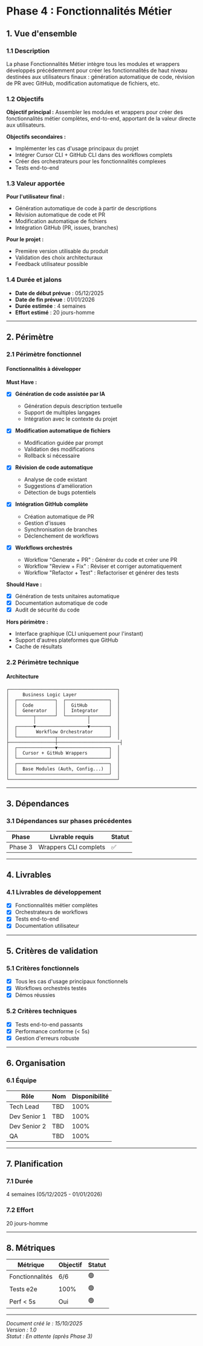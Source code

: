 # Phase 4 : Fonctionnalités Métier

## 1. Vue d'ensemble

### 1.1 Description
La phase Fonctionnalités Métier intègre tous les modules et wrappers développés précédemment pour créer les fonctionnalités de haut niveau destinées aux utilisateurs finaux : génération automatique de code, révision de PR avec GitHub, modification automatique de fichiers, etc.

### 1.2 Objectifs
**Objectif principal :**
Assembler les modules et wrappers pour créer des fonctionnalités métier complètes, end-to-end, apportant de la valeur directe aux utilisateurs.

**Objectifs secondaires :**
- Implémenter les cas d'usage principaux du projet
- Intégrer Cursor CLI + GitHub CLI dans des workflows complets
- Créer des orchestrateurs pour les fonctionnalités complexes
- Tests end-to-end

### 1.3 Valeur apportée
**Pour l'utilisateur final :**
- Génération automatique de code à partir de descriptions
- Révision automatique de code et PR
- Modification automatique de fichiers
- Intégration GitHub (PR, issues, branches)

**Pour le projet :**
- Première version utilisable du produit
- Validation des choix architecturaux
- Feedback utilisateur possible

### 1.4 Durée et jalons
- **Date de début prévue** : 05/12/2025
- **Date de fin prévue** : 01/01/2026
- **Durée estimée** : 4 semaines
- **Effort estimé** : 20 jours-homme

---

## 2. Périmètre

### 2.1 Périmètre fonctionnel

#### Fonctionnalités à développer
**Must Have :**
- [X] **Génération de code assistée par IA**
  - Génération depuis description textuelle
  - Support de multiples langages
  - Intégration avec le contexte du projet

- [X] **Modification automatique de fichiers**
  - Modification guidée par prompt
  - Validation des modifications
  - Rollback si nécessaire

- [X] **Révision de code automatique**
  - Analyse de code existant
  - Suggestions d'amélioration
  - Détection de bugs potentiels

- [X] **Intégration GitHub complète**
  - Création automatique de PR
  - Gestion d'issues
  - Synchronisation de branches
  - Déclenchement de workflows

- [X] **Workflows orchestrés**
  - Workflow "Generate + PR" : Générer du code et créer une PR
  - Workflow "Review + Fix" : Réviser et corriger automatiquement
  - Workflow "Refactor + Test" : Refactoriser et générer des tests

**Should Have :**
- [X] Génération de tests unitaires automatique
- [X] Documentation automatique de code
- [X] Audit de sécurité du code

**Hors périmètre :**
- Interface graphique (CLI uniquement pour l'instant)
- Support d'autres plateformes que GitHub
- Cache de résultats

### 2.2 Périmètre technique

#### Architecture
```
┌────────────────────────────────────────┐
│     Business Logic Layer               │
│  ┌──────────────┐  ┌────────────────┐  │
│  │  Code        │  │  GitHub        │  │
│  │  Generator   │  │  Integrator    │  │
│  └──────┬───────┘  └────────┬───────┘  │
│         │                   │          │
│  ┌──────▼───────────────────▼───────┐  │
│  │       Workflow Orchestrator      │  │
│  └──────────────┬───────────────────┘  │
├─────────────────┼───────────────────────┤
│  ┌──────────────▼───────────────────┐  │
│  │  Cursor + GitHub Wrappers        │  │
│  └──────────────────────────────────┘  │
│  ┌──────────────────────────────────┐  │
│  │  Base Modules (Auth, Config...)  │  │
│  └──────────────────────────────────┘  │
└────────────────────────────────────────┘
```

---

## 3. Dépendances

### 3.1 Dépendances sur phases précédentes
| Phase | Livrable requis | Statut |
|-------|-----------------|--------|
| Phase 3 | Wrappers CLI complets | ✅ |

---

## 4. Livrables

### 4.1 Livrables de développement
- [X] Fonctionnalités métier complètes
- [X] Orchestrateurs de workflows
- [X] Tests end-to-end
- [X] Documentation utilisateur

---

## 5. Critères de validation

### 5.1 Critères fonctionnels
- [X] Tous les cas d'usage principaux fonctionnels
- [X] Workflows orchestrés testés
- [X] Démos réussies

### 5.2 Critères techniques
- [X] Tests end-to-end passants
- [X] Performance conforme (< 5s)
- [X] Gestion d'erreurs robuste

---

## 6. Organisation

### 6.1 Équipe
| Rôle | Nom | Disponibilité |
|------|-----|---------------|
| Tech Lead | TBD | 100% |
| Dev Senior 1 | TBD | 100% |
| Dev Senior 2 | TBD | 100% |
| QA | TBD | 100% |

---

## 7. Planification

### 7.1 Durée
4 semaines (05/12/2025 - 01/01/2026)

### 7.2 Effort
20 jours-homme

---

## 8. Métriques

| Métrique | Objectif | Statut |
|----------|----------|--------|
| Fonctionnalités | 6/6 | 🟢 |
| Tests e2e | 100% | 🟢 |
| Perf < 5s | Oui | 🟢 |

---

*Document créé le : 15/10/2025*  
*Version : 1.0*  
*Statut : En attente (après Phase 3)*

